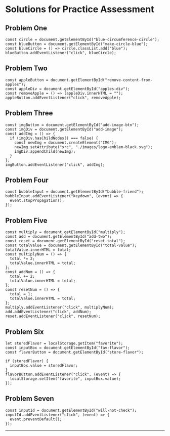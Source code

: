 **Solutions for Practice Assessment**
=====================================

**Problem One**
---------------

    const circle = document.getElementById("blue-circumference-circle");
    const blueButton = document.getElementById("make-circle-blue");
    const blueCircle = () => circle.classList.add("blue");
    blueButton.addEventListener("click", blueCircle);

**Problem Two**
---------------

    const appleButton = document.getElementById("remove-content-from-apples");
    const appleDiv = document.getElementById("apples-div");
    const removeApple = () => (appleDiv.innerHTML = "");
    appleButton.addEventListener("click", removeApple);

**Problem Three**
-----------------

    const imgButton = document.getElementById("add-image-btn");
    const imgDiv = document.getElementById("add-image");
    const addImg = () => {
      if (imgDiv.hasChildNodes() === false) {
        const newImg = document.createElement("IMG");
        newImg.setAttribute("src", "./images/logo-emblem-black.svg");
        imgDiv.appendChild(newImg);
      }
    };
    imgButton.addEventListener("click", addImg);

**Problem Four**
----------------

    const bubbleInput = document.getElementById("bubble-friend");
    bubbleInput.addEventListener("keydown", (event) => {
      event.stopPropagation();
    });

**Problem Five**
----------------

    const multiply = document.getElementById("multiply");
    const add = document.getElementById("add-two");
    const reset = document.getElementById("reset-total");
    const totalValue = document.getElementById("total-value");
    totalValue.innerHTML = total;
    const multiplyNum = () => {
      total *= 2;
      totalValue.innerHTML = total;
    };
    const addNum = () => {
      total += 2;
      totalValue.innerHTML = total;
    };
    const resetNum = () => {
      total = 1;
      totalValue.innerHTML = total;
    };
    multiply.addEventListener("click", multiplyNum);
    add.addEventListener("click", addNum);
    reset.addEventListener("click", resetNum);

**Problem Six**
---------------

    let storedFlavor = localStorage.getItem("favorite");
    const inputBox = document.getElementById("fav-flavor");
    const flavorButton = document.getElementById("store-flavor");

    if (storedFlavor) {
      inputBox.value = storedFlavor;
    }
    flavorButton.addEventListener("click", (event) => {
      localStorage.setItem("favorite", inputBox.value);
    });

**Problem Seven**
-----------------

    const inputId = document.getElementById("will-not-check");
    inputId.addEventListener("click", (event) => {
      event.preventDefault();
    });

------------------------------------------------------------------------

